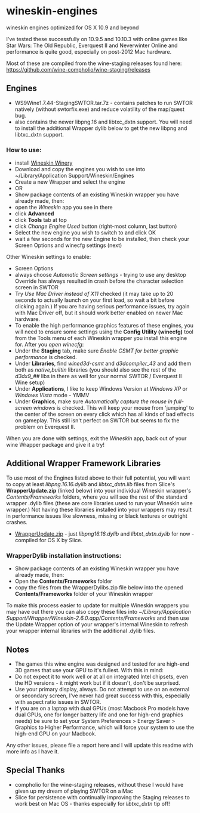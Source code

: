 # wineskin-engines
wineskin engines optimized for OS X 10.9 and beyond

I've tested these successfully on 10.9.5 and 10.10.3 with online games like Star Wars: The Old Republic, Everquest II and Neverwinter Online and performance is quite good, especially on post-2012 Mac hardware.

Most of these are compiled from the wine-staging releases found here: https://github.com/wine-compholio/wine-staging/releases

## Engines

* WS9Wine1.7.44-StagingSWTOR.tar.7z - contains patches to run SWTOR natively (without swtorfix.exe) and reduce volatility of the map/quest bug.
 * also contains the newer libpng.16 and libtxc_dxtn support.  You will need to install the additional Wrapper dylib below to get the new libpng and libtxc_dxtn support.
 
### How to use:

* install [Wineskin Winery](http://wineskin.urgesoftware.com/tiki-index.php?page=Downloads)
* Download and copy the engines you wish to use into ~/Library/Application Support/Wineskin/Engines
* Create a new Wrapper and select the engine
 * OR 
* Show package contents of an existing Wineskin wrapper you have already made, then:
 * open the *Wineskin* app you see in there
 * click **Advanced**
 * click **Tools** tab at top
 * click *Change Engine Used* button (right-most column, last button)
 * Select the new engine you wish to switch to and click OK
 * wait a few seconds for the new Engine to be installed, then check your Screen Options and winecfg settings (next)
 
 Other Wineskin settings to enable:
 
 * Screen Options
  * always choose *Automatic Screen settings* - trying to use any desktop Override has always resulted in crash before the character selection screen in SWTOR
  * Try *Use Mac Driver instead of X11* checked (it may take up to 20 seconds to actually launch on your first load, so wait a bit before clicking again.) If you are having serious performance issues, try again with Mac Driver off, but it should work better enabled on newer Mac hardware.
 * To enable the high performance graphics features of these engines, you will need to ensure some settings using the **Config Utility (winecfg)** tool from the Tools menu of each Wineskin wrapper you install this engine for.  After you *open winecfg*:
  * Under the **Staging** tab, make sure *Enable CSMT for better graphic performance* is checked.
  * Under **Libraries**, find *wined3d-csmt* and *d3dcompiler_43* and add them both as *native,builtin* libraries (you should also see the rest of the *d3dx9_##* libs in there as well for your normal SWTOR / Everquest II Wine setup)
  * Under **Applications**, I like to keep Windows Version at *Windows XP* or *Windows Vista* mode - YMMV
  * Under **Graphics**, make sure *Automatically capture the mouse in full-screen windows* is checked.  This will keep your mouse from 'jumping' to the center of the screen on every click which has all kinds of bad effects on gameplay.  This still isn't perfect on SWTOR but seems to fix the problem on Everquest II.

 When you are done with settings, exit the *Wineskin* app, back out of your wine Wrapper package and give it a try!

## Additional Wrapper Framework Libraries

To use most of the Engines listed above to their full potential, you will want to copy at least *libpng.16.16.dylib* and *libtxc_dxtn.lib* files from Slice's **WrapperUpdate.zip** (linked below) into your individual Wineskin wrapper's *Contents/Frameworks* folders, where you will see the rest of the standard wrapper .dylib files (these are core libraries used to run your Wineskin wine wrapper.) Not having these libraries installed into your wrappers may result in performance issues like slowness, missing or black textures or outright crashes.

* [WrapperUpdate.zip](https://dl.dropboxusercontent.com/u/17286472/Other/WrapperUpdate-2.zip) - just *libpng16.16.dylib* and *libtxt_dxtn.dylib* for now - compiled for OS X by Slice.

### WrapperDylib installation instructions:

* Show package contents of an existing Wineskin wrapper you have already made, then:
 * Open the **Contents/Frameworks** folder
 * copy the files from the WrapperDylibs.zip file below into the opened **Contents/Frameworks** folder of your Wineskin wrapper
 
To make this process easier to update for multiple Wineskin wrappers you may have out there you can also copy these files into *~/Library/Application Support/Wrapper/Wineskin-2.6.0.app/Contents/Frameworks* and then use the Update Wrapper option of your wrapper's internal Wineskin to refresh your wrapper internal libraries with the additional .dylib files.


## Notes
 * The games this wine engine was designed and tested for are high-end 3D games that use your GPU to it's fullest. With this in mind:
  * Do not expect it to work well or at all on integrated Intel chipsets, even the HD versions - it might work but if it doesn't, don't be surprised.
  * Use your primary display, always. Do not attempt to use on an external or secondary screen, I've never had great success with this, especially with aspect ratio issues in SWTOR.
  * If you are on a laptop with dual GPUs (most Macbook Pro models have dual GPUs, one for longer battery life and one for high-end graphics needs) be sure to set your System Preferences > Energy Saver > Graphics to Higher Performance, which will force your system to use the high-end GPU on your Macbook.

Any other issues, please file a report here and I will update this readme with more info as I have it.


## Special Thanks
* compholio for the wine-staging releases, without these I would have given up my dream of playing SWTOR on a Mac
* Slice for persistence with continually improving the Staging releases to work best on Mac OS - thanks especially for *libtxc_dxtn* tip off!


